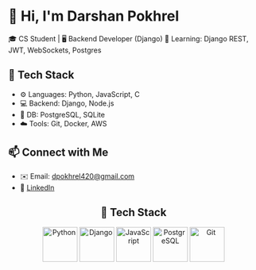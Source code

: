 # 👋 Hi, I'm Darshan Pokhrel
🎓 CS Student | 🖥️ Backend Developer (Django)
🌱 Learning: Django REST, JWT, WebSockets, Postgres

 ## 🔧 Tech Stack
- ⚙️ Languages: Python, JavaScript, C
- 💻 Backend: Django, Node.js
- 🧠 DB: PostgreSQL, SQLite
- ☁️ Tools: Git, Docker, AWS

## 📫 Connect with Me

- ✉️ Email: dpokhrel420@gmail.com
- 🔗 [LinkedIn](www.linkedin.com/in/darshan-pokhrel-9073a4292)

<h2 align="center">🚀 Tech Stack</h2>

<p align="center">
  <img src="https://cdn.jsdelivr.net/gh/devicons/devicon/icons/python/python-original.svg" height="70" alt="Python"/>
  <img src="https://cdn.jsdelivr.net/gh/devicons/devicon/icons/django/django-plain.svg" height="70" alt="Django"/>
  <img src="https://cdn.jsdelivr.net/gh/devicons/devicon/icons/javascript/javascript-original.svg" height="70" alt="JavaScript"/>
  <img src="https://cdn.jsdelivr.net/gh/devicons/devicon/icons/postgresql/postgresql-original.svg" height="70" alt="PostgreSQL"/>
  <img src="https://cdn.jsdelivr.net/gh/devicons/devicon/icons/git/git-original.svg" height="70" alt="Git"/>
</p>
